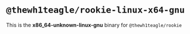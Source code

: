 # `@thewh1teagle/rookie-linux-x64-gnu`

This is the **x86_64-unknown-linux-gnu** binary for `@thewh1teagle/rookie`
